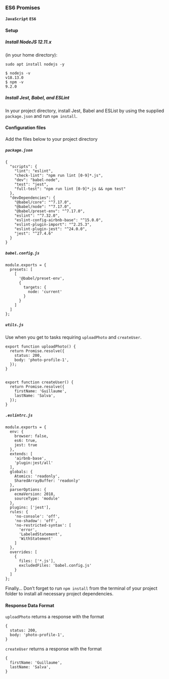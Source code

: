 ### ES6 Promises
**`JavaScript`** **`ES6`**

#### Setup
##### Install NodeJS 12.11.x
(in your home directory):
```
sudo apt install nodejs -y
```
```
$ nodejs -v
v18.13.0
$ npm -v
9.2.0
```
##### Install Jest, Babel, and ESLint
In your project directory, install Jest, Babel and ESList by using the supplied `package.json` and run `npm install`.

#### Configuration files
Add the files below to your project directory

##### `package.json`
```
{
  "scripts": {
    "lint": "eslint",
    "check-lint": "npm run lint [0-9]*.js",
    "dev": "babel-node",
    "test": "jest",
    "full-test": "npm run lint [0-9]*.js && npm test"
  },
  "devDependencies": {
    "@babel/core": "^7.17.0",
    "@babel/node": "^7.17.0",
    "@babel/preset-env": "^7.17.0",
    "eslint": "^7.32.0",
    "eslint-config-airbnb-base": "^15.0.0",
    "eslint-plugin-import": "^2.25.3",
    "eslint-plugin-jest": "^24.0.0",
    "jest": "^27.4.6"
  }
}
```

##### `babel.config.js`
```
module.exports = {
  presets: [
    [
      '@babel/preset-env',
      {
        targets: {
          node: 'current'
        }
      }
    ]
  ]
};
```

##### `utils.js`
Use when you get to tasks requiring `uploadPhoto` and `createUser`.
```
export function uploadPhoto() {
  return Promise.resolve({
    status: 200,
    body: 'photo-profile-1',
  });
}


export function createUser() {
  return Promise.resolve({
    firstName: 'Guillaume',
    lastName: 'Salva',
  });
}
```

##### `.eslintrc.js`
```
module.exports = {
  env: {
    browser: false,
    es6: true,
    jest: true
  },
  extends: [
    'airbnb-base',
    'plugin:jest/all'
  ],
  globals: {
    Atomics: 'readonly',
    SharedArrayBuffer: 'readonly'
  },
  parserOptions: {
    ecmaVersion: 2018,
    sourceType: 'module'
  },
  plugins: ['jest'],
  rules: {
    'no-console': 'off',
    'no-shadow': 'off',
    'no-restricted-syntax': [
      'error',
      'LabeledStatement',
      'WithStatement'
    ]
  },
  overrides: [
    {
      files: ['*.js'],
      excludedFiles: 'babel.config.js'
    }
  ]
};
```

Finally…
Don’t forget to run `npm install` from the terminal of your project folder to install all necessary project dependencies.

#### Response Data Format
`uploadPhoto` returns a response with the format
```
{
  status: 200,
  body: 'photo-profile-1',
}
```

`createUser` returns a response with the format

```
{
  firstName: 'Guillaume',
  lastName: 'Salva',
}
```
